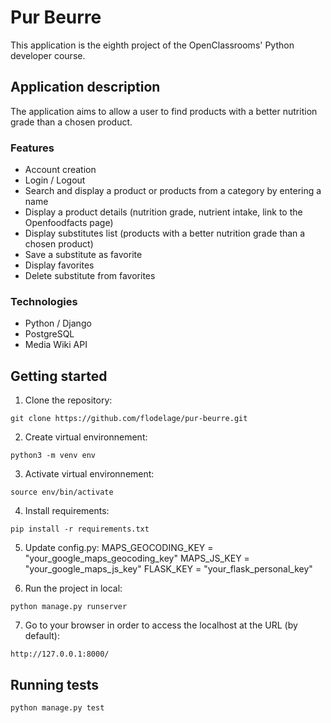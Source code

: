 # Pur Beurre
This application is the eighth project of the OpenClassrooms' Python developer course.

## Application description
The application aims to allow a user to find products with a better nutrition grade than a chosen product.

### Features
* Account creation
* Login / Logout
* Search and display a product or products from a category by entering a name
* Display a product details (nutrition grade, nutrient intake, link to the Openfoodfacts page)
* Display substitutes list (products with a better nutrition grade than a chosen product)
* Save a substitute as favorite
* Display favorites
* Delete substitute from favorites

### Technologies
* Python / Django
* PostgreSQL
* Media Wiki API

## Getting started
1. Clone the repository:
```
git clone https://github.com/flodelage/pur-beurre.git
```

2. Create virtual environnement:
```
python3 -m venv env
```

3. Activate virtual environnement:
```
source env/bin/activate
```

4. Install requirements:
```
pip install -r requirements.txt
```

5. Update config.py:
MAPS_GEOCODING_KEY = "your_google_maps_geocoding_key"
MAPS_JS_KEY = "your_google_maps_js_key"
FLASK_KEY = "your_flask_personal_key"

6. Run the project in local:
```
python manage.py runserver
```

7. Go to your browser in order to access the localhost at the URL (by default):
```
http://127.0.0.1:8000/
```

## Running tests
```
python manage.py test
```
